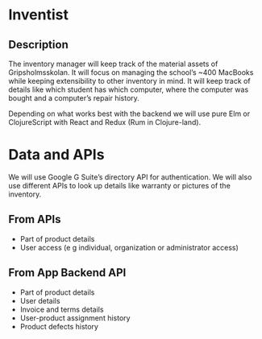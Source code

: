 # Inventist

## Description

The inventory manager will keep track of the material assets of Gripsholmsskolan. It will focus on managing the school’s \~400 MacBooks while keeping extensibility to other inventory in mind. It will keep track of details like which student has which computer, where the computer was bought and a computer’s repair history.

Depending on what works best with the backend we will use pure Elm or ClojureScript with React and Redux (Rum in Clojure-land).

# Data and APIs
We will use Google G Suite’s directory API for authentication. We will also use different APIs to look up details like warranty or pictures of the inventory.

## From APIs
* Part of product details
* User access (e g individual, organization or administrator access)

## From App Backend API
* Part of product details
* User details
* Invoice and terms details
* User-product assignment history
* Product defects history